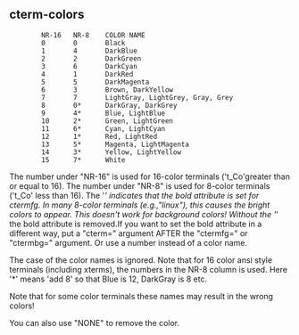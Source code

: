 
## cterm-colors

            NR-16   NR-8    COLOR NAME
            0       0       Black
            1       4       DarkBlue
            2       2       DarkGreen
            3       6       DarkCyan
            4       1       DarkRed
            5       5       DarkMagenta
            6       3       Brown, DarkYellow
            7       7       LightGray, LightGrey, Gray, Grey
            8       0*      DarkGray, DarkGrey
            9       4*      Blue, LightBlue
            10      2*      Green, LightGreen
            11      6*      Cyan, LightCyan
            12      1*      Red, LightRed
            13      5*      Magenta, LightMagenta
            14      3*      Yellow, LightYellow
            15      7*      White

The number under "NR-16" is used for 16-color terminals ('t_Co'greater than or equal to 16).  The number under "NR-8" is used for 8-color terminals ('t_Co' less than 16).  The '*' indicates that the bold attribute is set for ctermfg.  In many 8-color terminals (e.g.,"linux"), this causes the bright colors to appear.  This doesn't work for background colors!  Without the '*' the bold attribute is removed.If you want to set the bold attribute in a different way, put a "cterm=" argument AFTER the "ctermfg=" or "ctermbg=" argument.  Or use a number instead of a color name.
        
The case of the color names is ignored. Note that for 16 color ansi style terminals (including xterms), the numbers in the NR-8 column is used.  Here '*' means 'add 8' so that Blue is 12, DarkGray is 8 etc.

Note that for some color terminals these names may result in the wrong colors!

You can also use "NONE" to remove the color.        

